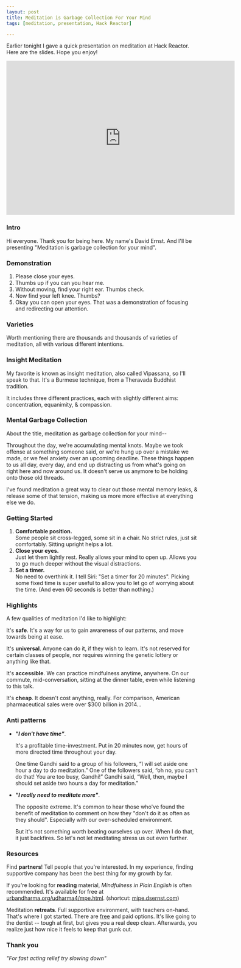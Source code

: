 ```yaml
---
layout: post
title: Meditation is Garbage Collection For Your Mind
tags: [meditation, presentation, Hack Reactor]

---
```


Earlier tonight I gave a quick presentation on meditation at Hack Reactor. Here are the slides. Hope you enjoy!

<iframe src="https://docs.google.com/presentation/embed?id=1HbRHxF8nNeHPGEOf2Af7S4lTJNtUzM6Rii4frlo0IFI&amp;start=false&amp;loop=false&amp;" frameborder="0" width="600" height="405"></iframe>

### Intro
Hi everyone. Thank you for being here. My name's David Ernst. And I'll be presenting "Meditation is garbage collection for your mind".

### Demonstration
1. Please close your eyes.
2. Thumbs up if you can you hear me.
3. Without moving, find your right ear. Thumbs check.
4. Now find your left knee. Thumbs?
5. Okay you can open your eyes. That was a demonstration of focusing and redirecting our attention.

### Varieties
Worth mentioning there are thousands and thousands of varieties of meditation, all with various different intentions.

### Insight Meditation
My favorite is known as insight meditation, also called Vipassana, so I'll speak to that. It's a Burmese technique, from a Theravada Buddhist tradition.

It includes three different practices, each with slightly different aims: concentration, equanimity, & compassion.

### Mental Garbage Collection
About the title, meditation as garbage collection for your mind--

Throughout the day, we're accumulating mental knots. Maybe we took offense at something someone said, or we're hung up over a mistake we made, or we feel anxiety over an upcoming deadline. These things happen to us all day, every day, and end up distracting us from what's going on right here and now around us. It doesn't serve us anymore to be holding onto those old threads.

I've found meditation a great way to clear out those mental memory leaks, & release some of that tension, making us more more effective at everything else we do.

### Getting Started
1. **Comfortable position.**  
Some people sit cross-legged, some sit in a chair. No strict rules, just sit comfortably. Sitting upright helps a lot.
2. **Close your eyes.**  
Just let them lightly rest. Really allows your mind to open up. Allows you to go much deeper without the visual distractions.
3. **Set a timer.**  
No need to overthink it. I tell Siri: "Set a timer for 20 minutes". Picking some fixed time is super useful to allow you to let go of worrying about the time. (And even 60 seconds is better than nothing.)


### Highlights
A few qualities of meditation I'd like to highlight:

It's **safe**. It's a way for us to gain awareness of our patterns, and move towards being at ease.

It's **universal**. Anyone can do it, if they wish to learn. It's not reserved for certain classes of people, nor requires winning the genetic lottery or anything like that.

It's **accessible**. We can practice mindfulness anytime, anywhere. On our commute, mid-conversation, sitting at the dinner table, even while listening to this talk.

It's **cheap**. It doesn't cost anything, really. For comparison, American pharmaceutical sales were over $300 billion in 2014...

### Anti patterns

* ***"I don't have time"***.

  It's a profitable time-investment. Put in 20 minutes now, get hours of more directed time throughout your day.

  One time Gandhi said to a group of his followers, “I will set aside one hour a day to do meditation.” One of the followers said, “oh no, you can’t do that! You are too busy, Gandhi!” Gandhi said, “Well, then, maybe I should set aside two hours a day for meditation.”

* ***"I really need to meditate more"***.

  The opposite extreme. It's common to hear those who've found the benefit of meditation to comment on how they "don't do it as often as they should". Especially with our over-scheduled environment.

  But it's not something worth beating ourselves up over. When I do that, it just backfires. So let's not let meditating stress us out even further.

### Resources
Find **partners**! Tell people that you're interested. In my experience, finding supportive company has been the best thing for my growth by far.

If you're looking for **reading** material, *Mindfulness in Plain English* is often recommended. It's available for free at [urbandharma.org/udharma4/mpe.html](http://www.urbandharma.org/udharma4/mpe.html).
(shortcut: [mipe.dsernst.com](http://mipe.dsernst.com))

Meditation **retreats**. Full supportive environment, with teachers on-hand. That's where I got started. There are [free](http://dhamma.org) and paid options. It's like going to the dentist -- tough at first, but gives you a real deep clean. Afterwards, you realize just how nice it feels to keep that gunk out.


### Thank you
*"For fast acting relief try slowing down"*
